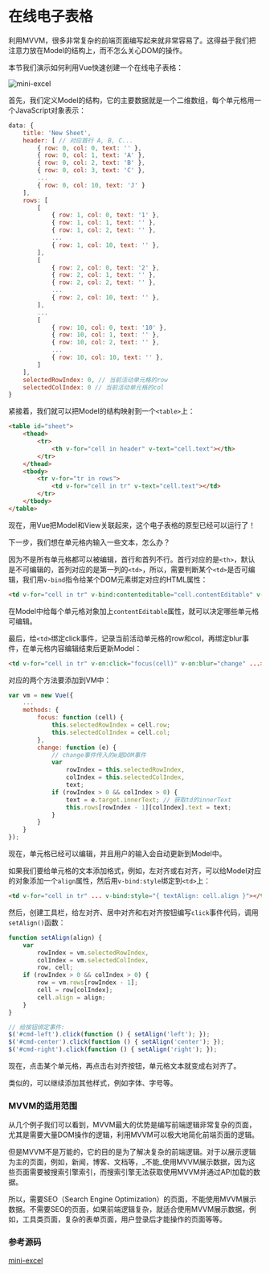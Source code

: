 # 在线电子表格

利用MVVM，很多非常复杂的前端页面编写起来就非常容易了。这得益于我们把注意力放在Model的结构上，而不怎么关心DOM的操作。

本节我们演示如何利用Vue快速创建一个在线电子表格：

![](https://cdn.liaoxuefeng.com/cdn/files/attachments/0014757973756505ebf80d4c8d44f2fbb31ffaefb27c214000/l "mini-excel")

首先，我们定义Model的结构，它的主要数据就是一个二维数组，每个单元格用一个JavaScript对象表示：

```js
data: {
    title: 'New Sheet',
    header: [ // 对应首行 A, B, C...
        { row: 0, col: 0, text: '' },
        { row: 0, col: 1, text: 'A' },
        { row: 0, col: 2, text: 'B' },
        { row: 0, col: 3, text: 'C' },
        ...
        { row: 0, col: 10, text: 'J' }
    ],
    rows: [
        [
            { row: 1, col: 0, text: '1' },
            { row: 1, col: 1, text: '' },
            { row: 1, col: 2, text: '' },
            ...
            { row: 1, col: 10, text: '' },
        ],
        [
            { row: 2, col: 0, text: '2' },
            { row: 2, col: 1, text: '' },
            { row: 2, col: 2, text: '' },
            ...
            { row: 2, col: 10, text: '' },
        ],
        ...
        [
            { row: 10, col: 0, text: '10' },
            { row: 10, col: 1, text: '' },
            { row: 10, col: 2, text: '' },
            ...
            { row: 10, col: 10, text: '' },
        ]
    ],
    selectedRowIndex: 0, // 当前活动单元格的row
    selectedColIndex: 0 // 当前活动单元格的col
}
```

紧接着，我们就可以把Model的结构映射到一个`<table>`上：

```html
<table id="sheet">
    <thead>
        <tr>
            <th v-for="cell in header" v-text="cell.text"></th>
        </tr>
    </thead>
    <tbody>
        <tr v-for="tr in rows">
            <td v-for="cell in tr" v-text="cell.text"></td>
        </tr>
    </tbody>
</table>
```

现在，用Vue把Model和View关联起来，这个电子表格的原型已经可以运行了！

下一步，我们想在单元格内输入一些文本，怎么办？

因为不是所有单元格都可以被编辑，首行和首列不行。首行对应的是`<th>`，默认是不可编辑的，首列对应的是第一列的`<td>`，所以，需要判断某个`<td>`是否可编辑，我们用`v-bind`指令给某个DOM元素绑定对应的HTML属性：

```html
<td v-for="cell in tr" v-bind:contenteditable="cell.contentEditable" v-text="cell.text"></td>
```

在Model中给每个单元格对象加上`contentEditable`属性，就可以决定哪些单元格可编辑。

最后，给`<td>`绑定click事件，记录当前活动单元格的row和col，再绑定blur事件，在单元格内容编辑结束后更新Model：

```html
<td v-for="cell in tr" v-on:click="focus(cell)" v-on:blur="change" ...></td>
```

对应的两个方法要添加到VM中：

```js
var vm = new Vue({
    ...
    methods: {
        focus: function (cell) {
            this.selectedRowIndex = cell.row;
            this.selectedColIndex = cell.col;
        },
        change: function (e) {
            // change事件传入的e是DOM事件
            var
                rowIndex = this.selectedRowIndex,
                colIndex = this.selectedColIndex,
                text;
            if (rowIndex > 0 && colIndex > 0) {
                text = e.target.innerText; // 获取td的innerText
                this.rows[rowIndex - 1][colIndex].text = text;
            }
        }
    }
});
```

现在，单元格已经可以编辑，并且用户的输入会自动更新到Model中。

如果我们要给单元格的文本添加格式，例如，左对齐或右对齐，可以给Model对应的对象添加一个`align`属性，然后用`v-bind:style`绑定到`<td>`上：

```html
<td v-for="cell in tr" ... v-bind:style="{ textAlign: cell.align }"></td>
```

然后，创建工具栏，给左对齐、居中对齐和右对齐按钮编写`click`事件代码，调用`setAlign()`函数：

```js
function setAlign(align) {
    var
        rowIndex = vm.selectedRowIndex,
        colIndex = vm.selectedColIndex,
        row, cell;
    if (rowIndex > 0 && colIndex > 0) {
        row = vm.rows[rowIndex - 1];
        cell = row[colIndex];
        cell.align = align;
    }
}

// 给按钮绑定事件:
$('#cmd-left').click(function () { setAlign('left'); });
$('#cmd-center').click(function () { setAlign('center'); });
$('#cmd-right').click(function () { setAlign('right'); });
```

现在，点击某个单元格，再点击右对齐按钮，单元格文本就变成右对齐了。

类似的，可以继续添加其他样式，例如字体、字号等。

### MVVM的适用范围

从几个例子我们可以看到，MVVM最大的优势是编写前端逻辑非常复杂的页面，尤其是需要大量DOM操作的逻辑，利用MVVM可以极大地简化前端页面的逻辑。

但是MVVM不是万能的，它的目的是为了解决复杂的前端逻辑。对于以展示逻辑为主的页面，例如，新闻，博客、文档等，_不能_使用MVVM展示数据，因为这些页面需要被搜索引擎索引，而搜索引擎无法获取使用MVVM并通过API加载的数据。

所以，需要SEO（Search Engine Optimization）的页面，不能使用MVVM展示数据。不需要SEO的页面，如果前端逻辑复杂，就适合使用MVVM展示数据，例如，工具类页面，复杂的表单页面，用户登录后才能操作的页面等等。

### 参考源码

[mini-excel](https://github.com/michaelliao/learn-javascript/tree/master/samples/node/web/vue/mini-excel)
